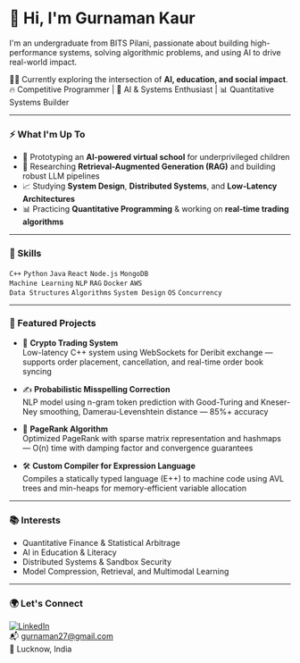 # 👋 Hi, I'm Gurnaman Kaur

I'm an undergraduate from BITS Pilani, passionate about building high-performance systems, solving algorithmic problems, and using AI to drive real-world impact.  

👩‍💻 Currently exploring the intersection of **AI, education, and social impact**.  
🔥 Competitive Programmer | 🧠 AI & Systems Enthusiast | 📊 Quantitative Systems Builder

---

### ⚡ What I'm Up To

- 🤖 Prototyping an **AI-powered virtual school** for underprivileged children
- 🔬 Researching **Retrieval-Augmented Generation (RAG)** and building robust LLM pipelines
- 📈 Studying **System Design**, **Distributed Systems**, and **Low-Latency Architectures**
- 📊 Practicing **Quantitative Programming** & working on **real-time trading algorithms**

---

### 🧠 Skills

`C++` `Python` `Java` `React` `Node.js` `MongoDB`  
`Machine Learning` `NLP` `RAG` `Docker` `AWS`  
`Data Structures` `Algorithms` `System Design` `OS` `Concurrency`

---

### 📌 Featured Projects

- 🔁 **Crypto Trading System**  
  Low-latency C++ system using WebSockets for Deribit exchange — supports order placement, cancellation, and real-time order book syncing

- ✍️ **Probabilistic Misspelling Correction**  
  NLP model using n-gram token prediction with Good-Turing and Kneser-Ney smoothing, Damerau-Levenshtein distance — 85%+ accuracy

- 🧮 **PageRank Algorithm**  
  Optimized PageRank with sparse matrix representation and hashmaps — O(n) time with damping factor and convergence guarantees

- 🛠 **Custom Compiler for Expression Language**  
  Compiles a statically typed language (E++) to machine code using AVL trees and min-heaps for memory-efficient variable allocation

---

### 📚 Interests

- Quantitative Finance & Statistical Arbitrage  
- AI in Education & Literacy  
- Distributed Systems & Sandbox Security  
- Model Compression, Retrieval, and Multimodal Learning

---

### 🌍 Let's Connect

[![LinkedIn](https://img.shields.io/badge/LinkedIn-GurnamanKaur-blue?logo=linkedin&style=flat)](https://www.linkedin.com/in/gurnaman-kaur-2a4243259/)  
📬 gurnaman27@gmail.com  
📍 Lucknow, India
